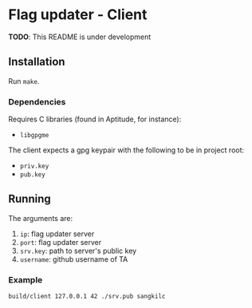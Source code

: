 Flag updater - Client
=====================

**TODO**: This README is under development

## Installation

Run `make`.

### Dependencies

Requires C libraries (found in Aptitude, for instance):
 - `libgpgme`

The client expects a gpg keypair with the following to be in project root:
 - `priv.key`
 - `pub.key`


## Running

The arguments are:
 1. `ip`: flag updater server
 2. `port`: flag updater server
 3. `srv.key`: path to server's public key
 4. `username`: github username of TA
 
### Example

    build/client 127.0.0.1 42 ./srv.pub sangkilc
